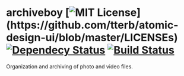 archiveboy [![MIT License](https://img.shields.io/apm/l/atomic-design-ui.svg?)](https://github.com/tterb/atomic-design-ui/blob/master/LICENSEs) [![Dependecy Status](https://david-dm.org/tterb/Hyde.svg)](https://david-dm.org/tterb/Hyde) [![Build Status](https://travis-ci.org/broodlab/archiveboy.svg?branch=master)](https://travis-ci.org/broodlab/archiveboy)
=========
Organization and archiving of photo and video files.
